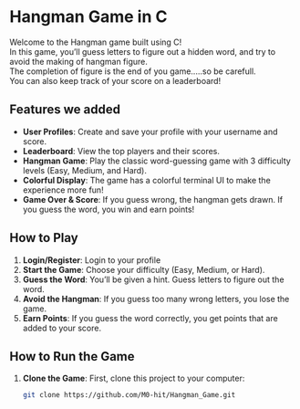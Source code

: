 # Hangman Game in C

Welcome to the Hangman game built using C!   
In this game, you’ll guess letters to figure out a hidden word, and try to avoid the making of hangman figure.  
The completion of figure is the end of you game.....so be carefull.   
You can also keep track of your score on a leaderboard!

## Features we added

- **User Profiles**: Create and save your profile with your username and score.
- **Leaderboard**: View the top players and their scores.
- **Hangman Game**: Play the classic word-guessing game with 3 difficulty levels (Easy, Medium, and Hard).
- **Colorful Display**: The game has a colorful terminal UI to make the experience more fun!
- **Game Over & Score**: If you guess wrong, the hangman gets drawn. If you guess the word, you win and earn points!

## How to Play

1. **Login/Register**: Login to your profile
2. **Start the Game**: Choose your difficulty (Easy, Medium, or Hard).
2. **Guess the Word**: You’ll be given a hint. Guess letters to figure out the word.
3. **Avoid the Hangman**: If you guess too many wrong letters, you lose the game. 
4. **Earn Points**: If you guess the word correctly, you get points that are added to your score.

## How to Run the Game

1. **Clone the Game**:
   First, clone this project to your computer:
   ```bash
   git clone https://github.com/M0-hit/Hangman_Game.git
